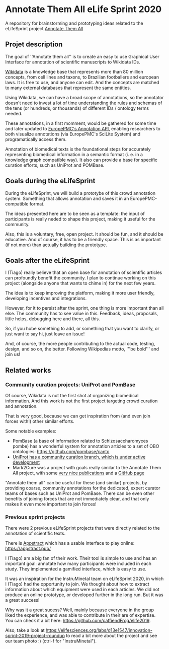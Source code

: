 # Annotate Them All  eLife Sprint 2020
A repository for brainstorming and prototyping ideas related to the eLifeSprint project [Annotate Them All](https://sprint.elifesciences.org/annotate-them-all/) 


## Projet description


The goal of ''Annotate them all'' is to create an easy to use Graphical User Interface for annotation of scientific manuscripts to Wikidata IDs.


[Wikidata](https://www.wikidata.org) is a knowledge base that represents more than 80 million concepts, from cell lines and taxons, to Brazilian footballers and european laws. It is free to use, and anyone can edit. And the concepts are matched to many external databases that represent the same entities.


Using Wikidata, we can have a broad scope of annotations, so the annotator doesn't need to invest a lot of time understanding the rules and schemas of the tens (or hundreds, or thousands) of different IDs / ontology terms needed. 


These annotations, in a first momment, would be gathered for some time and later updated to [EuropePMC's Annotation API](http://europepmc.org/AnnotationsApi), enabling researchers to both visualize annotations (via EuropePMC's SciLite System) and programatically access them. 


Annotation of biomedical texts is the foundational steps for accurately representing biomedical information in a semantic format (i. e. in a knowledge graph compatible way). It also can provide a base for specific curation efforts, such as UniProt and POMBase. 


## Goals during the eLifeSprint

During the eLifeSprint, we will build a prototybe of this crowd annotation system. Something that allows annotation and saves it in an EuropePMC-compatible format. 

The ideas presented here are to be seen as a template: the input of participants is really neded to shape this project, making it useful for the community. 

Also, this is a voluntary, free, open project. It should be fun, and it should be educative. And of course, it has to be a friendly space. This is as important (if not more) than actually building the prototype. 


## Goals after the eLifeSprint

I (Tiago) really believe that an open base for annotation of scientific articles can profoundly benefit the community. I plan to continue working on this project (alongside anyone that wants to chime in) for the next few years.

The idea is to keep improving the platform, making it more user friendly, developing incentives and integrations.

However, for it to persist after the sprint, one thing is more important than all else. The community has to see value in this. Feedback, ideas, proposals, little helps, debugging here and there, all this. 

So, if you hobe something to add, or something that you want to clarify, or just want to say hi, just leave an issue!

And, of course, the more people contributing to the actual code, testing, design, and so on, the better. Following Wikipedias motto, '''be bold''' and join us!


## Related works

### Community curation  projects: UniProt and PomBase

Of course, Wikidata is not the first shot at organizing biomedical information. And this work is not the first project targeting crowd curation and annotation. 

That is very good, because we can get inspiration from (and even join forces with!) other similar efforts. 

Some notable examples:

* PomBase (a base of information related to Schizosaccharomyces pombe) has a wonderful system for annotation articles to a set of OBO ontologies: https://github.com/pombase/canto
* [UniProt has a community curation branch, which is under active development](http://insideuniprot.blogspot.com/2019/07/)
* Mark2Cure was a project with goals really similar to the Annotate Them All project, with some [very nice publications](https://mark2cure.org/blog/thank-you-campaign-pause/)  and a [GitHub page](https://github.com/SuLab/mark2cure/issues)


"Annotate them all" can be useful for these (and similar) projects, by providing coarse, community annotations for the dedicated, expert curator teams of bases such as UniProt and PomBase. There can be even other benefits of joining forces that are not immediately clear, and that only makes it even more important to join forces!


### Previous sprint projects


There were 2 previous eLifeSprint projects that were directly related to the annotation of scientific texts. 

There is [Appstract](https://github.com/akeshavan/appstract) which has a usable interface to play online: https://appstract.pub/

I (Tiago) am a big fan of their work. Their  tool is simple to use and has an important goal: annotate how many participants were included in each study. They implemented a gamified interface, which is easy to use. 

It was an inspiration for the InstruMinetal team on eLifeSprint 2020, in which I (Tiago) had the opportunity to join. We thought about how to extract information about which equipment were used in each articles. We did not produce an online prototype, or developed further in the long run. But it was a great success!

Why was it a great sucess? Well, mainly because everyone in the group liked the experience, and was able to contribute in their are of expertise. You can check it a bit here: https://github.com/caffiendFrog/elife2019. 

Also, take a look at https://elifesciences.org/labs/d13e1547/innovation-sprint-2019-project-roundup to read a bit more about the project and see our team photo :) (ctrl-f for "InstruMinetal").
 

 
